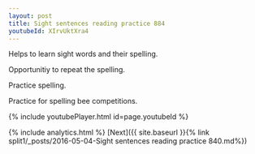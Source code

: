```yaml
---
layout: post
title: Sight sentences reading practice 884
youtubeId: XIrvUktXra4
---
```

 
 
Helps to learn sight words and their spelling.

Opportunitiy to repeat the spelling. 

Practice spelling. 
 
Practice for spelling bee competitions. 
 
{% include youtubePlayer.html id=page.youtubeId %}
 
 
{% include analytics.html %} 
[Next]({{ site.baseurl }}{% link  split1/_posts/2016-05-04-Sight sentences reading practice 840.md%})
 
